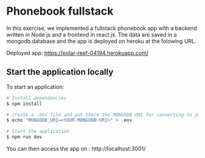 # Phonebook fullstack

In this exercise, we implemented a fullstack phonebook app with a backend written in Node.js and a frontend in react.js. The data are saved in a mongodb database and the app is deployed on heroku at the folowing URL.

Deployed app: https://polar-reef-04194.herokuapp.com/

## Start the application locally

To start an application:

```bash
# Install dependancies
$ npm install

# create a .env file and put there the MONGODB_URI for connecting to your mongodb database
$ echo "MONGODB_URI=<YOUR-MONGODB-URI>" > .env

# Start the application
$ npm run dev
```

You can then access the app on : http://localhost:3001/